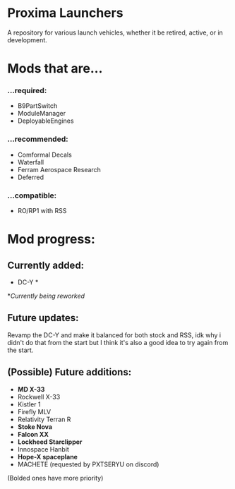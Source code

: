 # Proxima Launchers
A repository for various launch vehicles, whether it be retired, active, or in development.

# Mods that are...
### ...required:
- B9PartSwitch
- ModuleManager
- DeployableEngines

### ...recommended:
- Comformal Decals
- Waterfall
- Ferram Aerospace Research
- Deferred

### ...compatible:
- RO/RP1 with RSS

# Mod progress:
## Currently added:
- DC-Y *

**Currently being reworked*

## Future updates:
Revamp the DC-Y and make it balanced for both stock and RSS, idk why i didn't do that from the start but I think it's also a good idea to try again from the start.

## (Possible) Future additions:
- **MD X-33**
- Rockwell X-33
- Kistler 1
- Firefly MLV
- Relativity Terran R
- **Stoke Nova**
- **Falcon XX**
- **Lockheed Starclipper**
- Innospace Hanbit
- **Hope-X spaceplane**
- MACHETE (requested by PXTSERYU on discord)

(Bolded ones have more priority)
